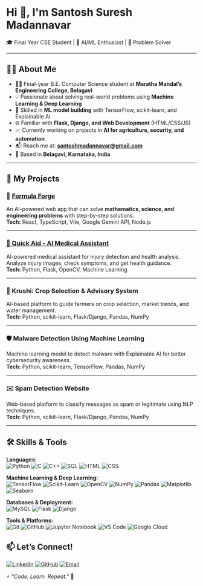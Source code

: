 # Hi 👋, I'm Santosh Suresh Madannavar  

🎓 Final Year CSE Student | 🤖 AI/ML Enthusiast | 🧠 Problem Solver  

---

## 🧑‍💻 About Me  
- 👨‍🎓 Final-year B.E. Computer Science student at **Maratha Mandal’s Engineering College, Belagavi**  
- 💡 Passionate about solving real-world problems using **Machine Learning & Deep Learning**  
- 🧠 Skilled in **ML model building** with TensorFlow, scikit-learn, and Explainable AI  
- 🌐 Familiar with **Flask, Django, and Web Development** (HTML/CSS/JS)  
- 📈 Currently working on projects in **AI for agriculture, security, and automation**  
- 📬 Reach me at: **santoshmadannavar@gmail.com**  
- 📍 Based in **Belagavi, Karnataka, India**  

---

## 🚀 My Projects  

### 🧮 [Formula Forge](https://github.com/Santosh02411/Formula-Forge)  
An AI-powered web app that can solve **mathematics, science, and engineering problems** with step-by-step solutions.  
**Tech:** React, TypeScript, Vite, Google Gemini API, Node.js  
 

---
### [🏥 Quick Aid - AI Medical Assistant](https://github.com/Santosh02411/Quick-Aid)
AI-powered medical assistant for injury detection and health analysis. Analyze injury images, check symptoms, and get health guidance.  
**Tech:** Python, Flask, OpenCV, Machine Learning


---
### 🌱 Krushi: Crop Selection & Advisory System  
AI-based platform to guide farmers on crop selection, market trends, and water management.  
**Tech:** Python, scikit-learn, Flask/Django, Pandas, NumPy  

---

### 🛡️ Malware Detection Using Machine Learning  
Machine learning model to detect malware with Explainable AI for better cybersecurity awareness.  
**Tech:** Python, scikit-learn, TensorFlow, Pandas, NumPy  

---

### ✉️ Spam Detection Website  
Web-based platform to classify messages as spam or legitimate using NLP techniques.  
**Tech:** Python, scikit-learn, Flask/Django, Pandas, NumPy  

---

## 🛠️ Skills & Tools  

**Languages:**  
![Python](https://img.shields.io/badge/Python-3776AB?style=for-the-badge&logo=python&logoColor=white) 
![C](https://img.shields.io/badge/C-323330?style=for-the-badge&logo=c&logoColor=white) 
![C++](https://img.shields.io/badge/C++-00599C?style=for-the-badge&logo=cplusplus&logoColor=white) 
![SQL](https://img.shields.io/badge/SQL-003B57?style=for-the-badge&logo=mysql&logoColor=white) 
![HTML](https://img.shields.io/badge/HTML5-E34F26?style=for-the-badge&logo=html5&logoColor=white) 
![CSS](https://img.shields.io/badge/CSS3-1572B6?style=for-the-badge&logo=css3&logoColor=white)  

**Machine Learning & Deep Learning:**  
![TensorFlow](https://img.shields.io/badge/TensorFlow-FF6F00?style=for-the-badge&logo=tensorflow&logoColor=white) 
![Scikit-Learn](https://img.shields.io/badge/Scikit--Learn-F7931E?style=for-the-badge&logo=scikit-learn&logoColor=white) 
![OpenCV](https://img.shields.io/badge/OpenCV-27338e?style=for-the-badge&logo=opencv&logoColor=white) 
![NumPy](https://img.shields.io/badge/NumPy-013243?style=for-the-badge&logo=numpy&logoColor=white) 
![Pandas](https://img.shields.io/badge/Pandas-150458?style=for-the-badge&logo=pandas&logoColor=white) 
![Matplotlib](https://img.shields.io/badge/Matplotlib-11557c?style=for-the-badge&logo=plotly&logoColor=white) 
![Seaborn](https://img.shields.io/badge/Seaborn-76b900?style=for-the-badge&logo=python&logoColor=white)  

**Databases & Deployment:**  
![MySQL](https://img.shields.io/badge/MySQL-4479A1?style=for-the-badge&logo=mysql&logoColor=white) 
![Flask](https://img.shields.io/badge/Flask-000000?style=for-the-badge&logo=flask&logoColor=white) 
![Django](https://img.shields.io/badge/Django-092E20?style=for-the-badge&logo=django&logoColor=white)  

**Tools & Platforms:**  
![Git](https://img.shields.io/badge/Git-F05032?style=for-the-badge&logo=git&logoColor=white) 
![GitHub](https://img.shields.io/badge/GitHub-181717?style=for-the-badge&logo=github&logoColor=white) 
![Jupyter Notebook](https://img.shields.io/badge/Jupyter-F37626?style=for-the-badge&logo=jupyter&logoColor=white) 
![VS Code](https://img.shields.io/badge/VS%20Code-0078D4?style=for-the-badge&logo=visual-studio-code&logoColor=white) 
![Google Cloud](https://img.shields.io/badge/Google%20Cloud-4285F4?style=for-the-badge&logo=google-cloud&logoColor=white)


## 📫 Let’s Connect!  

[![LinkedIn](https://img.shields.io/badge/LinkedIn-0A66C2?style=for-the-badge&logo=linkedin&logoColor=white)](https://www.linkedin.com/in/santosh-madannavar-3ba5a7261/) 
[![GitHub](https://img.shields.io/badge/GitHub-181717?style=for-the-badge&logo=github&logoColor=white)](https://github.com/Santosh02411) 
[![Email](https://img.shields.io/badge/Email-D14836?style=for-the-badge&logo=gmail&logoColor=white)](mailto:santoshmadannavar@gmail.com)  

⚡ *“Code. Learn. Repeat.”* 🚀 
